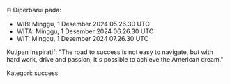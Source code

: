 ⏰ Diperbarui pada:
- WIB: Minggu, 1 Desember 2024 05.26.30 UTC
- WITA: Minggu, 1 Desember 2024 06.26.30 UTC
- WIT: Minggu, 1 Desember 2024 07.26.30 UTC

Kutipan Inspiratif:
"The road to success is not easy to navigate, but with hard work, drive and passion, it's possible to achieve the American dream."


Kategori: success


